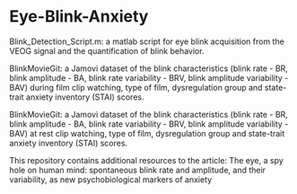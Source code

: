 # Eye-Blink-Anxiety
Blink_Detection_Script.m: a matlab script for eye blink acquisition from the VEOG signal and the quantification of blink behavior. 

BlinkMovieGit: a Jamovi dataset of the blink characteristics (blink rate - BR, blink amplitude - BA, blink rate variability - BRV, blink amplitude variability - BAV) during film clip watching, type of film, dysregulation group and state-trait anxiety inventory (STAI) scores.

BlinkMovieGit: a Jamovi dataset of the blink characteristics (blink rate - BR, blink amplitude - BA, blink rate variability - BRV, blink amplitude variability - BAV) at rest clip watching, type of film, dysregulation group and state-trait anxiety inventory (STAI) scores.

This repository contains additional resources to the article: The eye, a spy hole on human mind: spontaneous blink rate and amplitude, and their variability, as new psychobiological markers of anxiety

